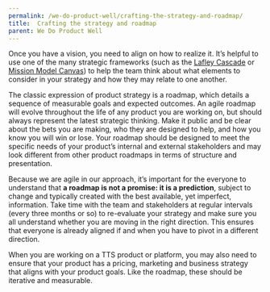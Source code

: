 ```yaml
---
permalink: /we-do-product-well/crafting-the-strategy-and-roadmap/
title:  Crafting the strategy and roadmap
parent: We Do Product Well
---
```

Once you have a vision, you need to align on how to realize it. It’s helpful to use one of the many strategic frameworks (such as the <a href="https://www.amazon.com/Playing-Win-Strategy-Really-Works/dp/1491528796" target="_blank">Lafley Cascade</a> or <a href="https://steveblank.com/2016/02/23/the-mission-model-canvas-an-adapted-business-model-canvas-for-mission-driven-organizations/" target="_blank">Mission Model Canvas</a>) to help the team think about what elements to consider in your strategy and how they may relate to one another.

The classic expression of product strategy is a roadmap, which details a sequence of measurable goals and expected outcomes. An agile roadmap will evolve throughout the life of any product you are working on, but should always represent the latest strategic thinking. Make it public and be clear about the bets you are making, who they are designed to help, and how you know you will win or lose. Your roadmap should be designed to meet the specific needs of your product’s internal and external stakeholders and may look different from other product roadmaps in terms of structure and presentation. 

Because we are agile in our approach, it’s important for the everyone to understand that **a roadmap is not a promise: it is a prediction**, subject to change and typically created with the best available, yet imperfect, information. Take time with the team and stakeholders at regular intervals (every three months or so) to re-evaluate your strategy and make sure you all understand whether you are moving in the right direction. This ensures that everyone is already aligned if and when you have to pivot in a different direction.

When you are working on a TTS product or platform, you may also need to ensure that your product has a pricing, marketing and business strategy that aligns with your product goals. Like the roadmap, these should be iterative and measurable.


